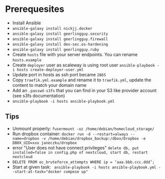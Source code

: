 # Prerequesites
- Install Ansible
- `ansible-galaxy install nickjj.docker`
- `ansible-galaxy install geerlingguy.security`
- `ansible-galaxy install geerlingguy.firewall`
- `ansible-galaxy install dev-sec.os-hardening`
- `ansible-galaxy install geerlingguy.ruby`
- Create `hosts` file with your server endpoints. You can rename `hosts.example`
- Create `deployer` user as scaleway is using root user `ansible-playbook -i hosts create-deployer-user.yml`
- Update port in hosts as ssh port became `2865`
- Copy `traefik.yml.example` and rename it to `traefik.yml`, update the content to match your domain name
- Add an `.passwd-s3fs` that you can find in your S3 like provider account (see s3fs documentation)
- `ansible-playbook -i hosts ansible-playbook.yml`


## Tips

- Unmount properly: `fusermount -uz /home/debian/homecloud_storage/`
- Run dropbox container: `docker run -d --restart=always --name=dropbox -v /home/debian/dropbox_backup:/dbox/Dropbox -e DBOX_UID=xxx janeczku/dropbox`
- error "User does not have connect privileges" `delete db, put installed=false in config.php of nextcloud, start db, restart nextcloud`
- `DELETE FROM oc_bruteforce_attempts WHERE ip = ‘aaa.bbb.ccc.ddd’;`
- Start at given task: ` ansible-playbook -i hosts ansible-playbook.yml --start-at-task="docker compose up"`